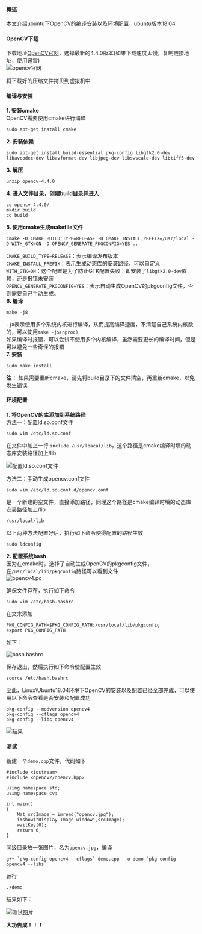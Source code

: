 #### 概述
本文介绍ubuntu下OpenCV的编译安装以及环境配置，ubuntu版本18.04
#### OpenCV下载
下载地址[OpenCV官网](https://opencv.org/releases/)，选择最新的4.4.0版本(如果下载速度太慢，复制链接地址，使用迅雷)  
![opencv官网](https://upload-images.jianshu.io/upload_images/22192996-e9ecdc9482e98061.png?imageMogr2/auto-orient/strip%7CimageView2/2/w/1240)  

将下载好的压缩文件拷贝到虚拟机中  
####  编译与安装
**1. 安装cmake**  
OpenCV需要使用cmake进行编译  
```
sudo apt-get install cmake
```
**2. 安装依赖**  
```
sudo apt-get install build-essential pkg-config libgtk2.0-dev libavcodec-dev libavformat-dev libjpeg-dev libswscale-dev libtiff5-dev
```
**3. 解压**  
```
unzip opencv-4.4.0
```
**4. 进入文件目录，创建build目录并进入**  
```
cd opencv-4.4.0/
mkdir build
cd build
```
**5. 使用cmake生成makefile文件**  
```
cmake -D CMAKE_BUILD_TYPE=RELEASE -D CMAKE_INSTALL_PREFIX=/usr/local -D WITH_GTK=ON -D OPENCV_GENERATE_PKGCONFIG=YES ..
```
`CMAKE_BUILD_TYPE=RELEASE`：表示编译发布版本  
`CMAKE_INSTALL_PREFIX`：表示生成动态库的安装路径，可以自定义  
`WITH_GTK=ON`：这个配置是为了防止GTK配置失败：即安装了`libgtk2.0-dev`依赖，还是报错未安装  
`OPENCV_GENERATE_PKGCONFIG=YES`：表示自动生成OpenCV的pkgconfig文件，否则需要自己手动生成。  
**6. 编译**  
```
make -j8
```
`-j8`表示使用多个系统内核进行编译，从而提高编译速度，不清楚自己系统内核数的，可以使用`make -j$(nproc)`  
如果编译时报错，可以尝试不使用多个内核编译，虽然需要更长的编译时间，但是可以避免一些奇怪的报错  
**7. 安装**  
```
sudo make install
```
**注：** 如果需要重新cmake，请先将build目录下的文件清空，再重新cmake，以免发生错误
#### 环境配置
**1. 将OpenCV的库添加到系统路径**  
方法一：配置ld.so.conf文件
```
sudo vim /etc/ld.so.conf
```
在文件中加上一行 `include /usr/loacal/lib`，这个路径是cmake编译时填的动态库安装路径加上/lib

![配置ld.so.conf文件](https://upload-images.jianshu.io/upload_images/22192996-ef4258f9973ec97b.png?imageMogr2/auto-orient/strip%7CimageView2/2/w/1240)

方法二：手动生成opencv.conf文件
```
sudo vim /etc/ld.so.conf.d/opencv.conf
```
是一个新建的空文件，直接添加路径，同理这个路径是cmake编译时填的动态库安装路径加上/lib
```
/usr/local/lib
```
以上两种方法配置好后，执行如下命令使得配置的路径生效
```
sudo ldconfig
```
**2. 配置系统bash**  
因为在cmake时，选择了自动生成OpenCV的pkgconfig文件，在`/usr/local/lib/pkgconfig`路径可以看到文件  
![opencv4.pc](https://upload-images.jianshu.io/upload_images/22192996-6fda6826fd18e64a.png?imageMogr2/auto-orient/strip%7CimageView2/2/w/1240)

确保文件存在，执行如下命令
```
sudo vim /etc/bash.bashrc
```
在文末添加
```
PKG_CONFIG_PATH=$PKG_CONFIG_PATH:/usr/local/lib/pkgconfig
export PKG_CONFIG_PATH
```
如下：

![bash.bashrc](https://upload-images.jianshu.io/upload_images/22192996-4fde1ccde9a6e7e8.png?imageMogr2/auto-orient/strip%7CimageView2/2/w/1240)

保存退出，然后执行如下命令使配置生效
```
source /etc/bash.bashrc
```
至此，Linux\Ubuntu18.04环境下OpenCV的安装以及配置已经全部完成，可以使用以下命令查看是否安装和配置成功
```
pkg-config --modversion opencv4
pkg-config --cflags opencv4
pkg-config --libs opencv4
```
![结果](https://upload-images.jianshu.io/upload_images/22192996-073398fd20136fbd.png?imageMogr2/auto-orient/strip%7CimageView2/2/w/1240)  
#### 测试
新建一个`demo.cpp`文件，代码如下
```
#include <iostream>
#include <opencv2/opencv.hpp>
 
using namespace std;
using namespace cv;

int main()
{
	Mat srcImage = imread("opencv.jpg");
    imshow("Display Image window",srcImage);
	waitKey(0);
	return 0;
}
```
同级目录放一张图片，名为`opencv.jpg`，编译
```
g++ `pkg-config opencv4 --cflags` demo.cpp  -o demo `pkg-config opencv4 --libs`
```
运行
```
./demo
```
结果如下：

![测试图片](https://upload-images.jianshu.io/upload_images/22192996-38c8e4a550b3476b.png?imageMogr2/auto-orient/strip%7CimageView2/2/w/1240)

**大功告成！！！**